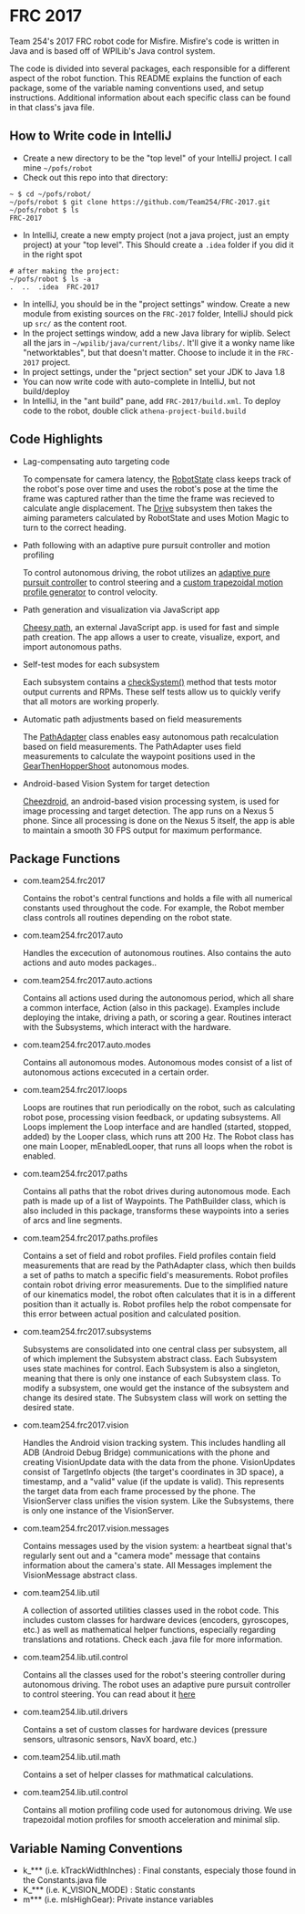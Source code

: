 # FRC 2017

Team 254's 2017 FRC robot code for Misfire. Misfire's code is written in Java and is based off of WPILib's Java control system.

The code is divided into several packages, each responsible for a different aspect of the robot function. This README explains the function of each package, some of the variable naming conventions used, and setup instructions. Additional information about each specific class can be found in that class's java file.

## How to Write code in IntelliJ
- Create a new directory to be the "top level" of your IntelliJ project. I call mine `~/pofs/robot`
- Check out this repo into that directory:
```
~ $ cd ~/pofs/robot/
~/pofs/robot $ git clone https://github.com/Team254/FRC-2017.git
~/pofs/robot $ ls
FRC-2017
```
- In IntelliJ, create a new empty project (not a java project, just an empty project) at your "top level". This Should create a `.idea` folder if you did it in the right spot
```
# after making the project:
~/pofs/robot $ ls -a
.  ..  .idea  FRC-2017
```
- In intelliJ, you should be in the "project settings" window. Create a new module from existing sources on the `FRC-2017` folder, IntelliJ should pick up `src/` as the content root.
- In the project settings window, add a new Java library for wiplib. Select all the jars in `~/wpilib/java/current/libs/`. It'll give it a wonky name like "networktables", but that doesn't matter. Choose to include it in the `FRC-2017` project.
- In project settings, under the "prject section" set your JDK to Java 1.8
- You can now write code with auto-complete in IntelliJ, but not build/deploy
- In IntelliJ, in the "ant build" pane, add `FRC-2017/build.xml`. To deploy code to the robot, double click `athena-project-build.build`

## Code Highlights
- Lag-compensating auto targeting code

	To compensate for camera latency, the [RobotState](src/com/team254/frc2017/RobotState.java) class keeps track of the robot's pose over time and uses the robot's pose at the time the frame was captured rather than the time the frame was recieved to calculate angle displacement.  The [Drive](src/com/team254/frc2017/subsystems/Drive.java) subsystem then takes the aiming parameters calculated by RobotState and uses Motion Magic to turn to the correct heading.   

- Path following with an adaptive pure pursuit controller and motion profiling

	To control autonomous driving, the robot utilizes an [adaptive pure pursuit controller](src/com/team254/lib/util/control/AdaptivePurePursuitController.java) to control steering and a [custom trapezoidal motion profile generator](src/com/team254/lib/util/motion) to control velocity.  

- Path generation and visualization via JavaScript app

	[Cheesy path](cheesy_path), an external JavaScript app. is used for fast and simple path creation.  The app allows a user to create, visualize, export, and import autonomous paths.

- Self-test modes for each subsystem

	Each subsystem contains a [checkSystem()](src/com/team254/frc2017/subsystems/Drive.java#L742) method that tests motor output currents and RPMs.  These self tests allow us to quickly verify that all motors are working properly.

- Automatic path adjustments based on field measurements

	The [PathAdapter](src/com/team254/frc2017/paths/profiles/PathAdapter.java) class enables easy autonomous path recalculation based on field measurements.  The PathAdapter uses field measurements to calculate the waypoint positions used in the [GearThenHopperShoot](src/com/team254/frc2017/auto/modes/GearThenHopperShootModeRed.java) autonomous modes.

- Android-based Vision System for target detection

	[Cheezdroid](vision_app), an android-based vision processing system, is used for image processing and target detection.  The app runs on a Nexus 5 phone.  Since all processing is done on the Nexus 5 itself, the app is able to maintain a smooth 30 FPS output for maximum performance.

## Package Functions
- com.team254.frc2017

	Contains the robot's central functions and holds a file with all numerical constants used throughout the code. For example, the Robot member class controls all routines depending on the robot state.

- com.team254.frc2017.auto

	Handles the excecution of autonomous routines.  Also contains the auto actions and auto modes packages..
	
- com.team254.frc2017.auto.actions

	Contains all actions used during the autonomous period, which all share a common interface, Action (also in this package). Examples include deploying the intake, driving a path, or scoring a gear. Routines interact with the Subsystems, which interact with the hardware.
	
- com.team254.frc2017.auto.modes
	
	Contains all autonomous modes. Autonomous modes consist of a list of autonomous actions excecuted in a certain order.
	
- com.team254.frc2017.loops

	Loops are routines that run periodically on the robot, such as calculating robot pose, processing vision feedback, or updating subsystems. All Loops implement the Loop interface and are handled (started, stopped, added) by the Looper class, which runs att 200 Hz.
	The Robot class has one main Looper, mEnabledLooper, that runs all loops when the robot is enabled.
	
- com.team254.frc2017.paths

	Contains all paths that the robot drives during autonomous mode.  Each path is made up of a list of Waypoints.  The PathBuilder class, which is also included in this package, transforms these waypoints into a series of arcs and line segments.
	
- com.team254.frc2017.paths.profiles

	Contains a set of field and robot profiles.  Field profiles contain field measurements that are read by the PathAdapter class, which then builds a set of paths to match a specific field's measurements.  Robot profiles contain robot driving error measurements.  Due to the simplified nature of our kinematics model, the robot often calculates that it is in a different position than it actually is.  Robot profiles help the robot compensate for this error between actual position and calculated position.
	
- com.team254.frc2017.subsystems
	
	Subsystems are consolidated into one central class per subsystem, all of which implement the Subsystem abstract class. Each Subsystem uses state machines for control.
	Each Subsystem is also a singleton, meaning that there is only one instance of each Subsystem class. To modify a subsystem, one would get the instance of the subsystem and change its desired state. The Subsystem class will work on setting the desired state.
	
- com.team254.frc2017.vision

	Handles the Android vision tracking system. This includes handling all ADB (Android Debug Bridge) communications with the phone and creating VisionUpdate data with the data from the phone.
	VisionUpdates consist of TargetInfo objects (the target's coordinates in 3D space), a timestamp, and a "valid" value (if the update is valid). This represents the target data from each frame processed by the phone.
	The VisionServer class unifies the vision system. Like the Subsystems, there is only one instance of the VisionServer.

- com.team254.frc2017.vision.messages

	Contains messages used by the vision system: a heartbeat signal that's regularly sent out and a "camera mode" message that contains information about the camera's state.
	All Messages implement the VisionMessage abstract class.
	
- com.team254.lib.util

	A collection of assorted utilities classes used in the robot code. This includes custom classes for hardware devices (encoders, gyroscopes, etc.) as well as mathematical helper functions, especially regarding translations and rotations. Check each .java file for more information.
	
- com.team254.lib.util.control

	Contains all the classes used for the robot's steering controller during autonomous driving.  The robot uses an adaptive pure pursuit controller to control steering.  You can read about it [here](https://www.mathworks.com/help/robotics/ug/pure-pursuit-controller.html)
	
- com.team254.lib.util.drivers

	Contains a set of custom classes for hardware devices (pressure sensors, ultrasonic sensors, NavX board, etc.)

- com.team254.lib.util.math

	Contains a set of helper classes for mathmatical calculations.

- com.team254.lib.util.control

	Contains all motion profiling code used for autonomous driving.  We use trapezoidal motion profiles for smooth acceleration and minimal slip.
	
	
## Variable Naming Conventions

- k_*** (i.e. kTrackWidthInches)    : Final constants, especialy those found in the Constants.java file
- K_*** (i.e. K_VISION_MODE)    : Static constants
- m***  (i.e. mIsHighGear): Private instance variables

